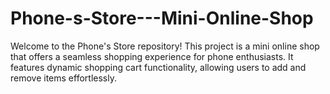 # Phone-s-Store---Mini-Online-Shop
Welcome to the Phone's Store repository! This project is a mini online shop that offers a seamless shopping experience for phone enthusiasts. It features dynamic shopping cart functionality, allowing users to add and remove items effortlessly.  
